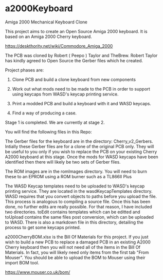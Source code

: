 # a2000Keyboard
Amiga 2000 Mechanical Keyboard Clone

This project aims to create an Open Source Amiga 2000 keyboard. It is based on an Amiga 2000 Cherry keyboard. 

https://deskthority.net/wiki/Commodore_Amiga_2000

The PCB was cloned by Robert ( Peepo ) Taylor and TheBrew. Robert Taylor has kindly agreed to Open Source the Gerber files which he created. 

Project phases are:

1) Clone PCB and build a clone keyboard from new components

2) Work out what mods need to be made to the PCB in order to support using keycaps from WASD's keycap printing service.

3) Print a modded PCB and build a keyboard with it and WASD keycaps. 

4) Find a way of producing a case. 

Stage 1 is completed. We are currently at stage 2. 



You will find the following files in this Repo:

The Gerber files for the keyboard are in the directory: Cherry_v2_Gerbers. Intially these Gerber files are for a clone of the original PCB only. They will be useful to you only if you wish to replace the PCB on your existing Cherry A2000 keyboard at this stage. Once the mods for WASD keycaps have been identified then there will likely be two sets of Gerber files. 

The ROM images are in the romImages directory. You will need to burn these to an EPROM using a ROM burner such as a TL866II Plus

The WASD Keycap templates need to be uploaded to WASD's keycap printing service. They are located in the wasdKeycapTemplates directory. WASD requires that you convert objects to paths before you upload the file. This process is analogous to compiling a source file. Once this has been done, no further edits are really possible. For that reason, I have included two directories. toEdit contains templates which can be editted and toUpload contains the same files post conversion, which can be uploaded to WASD. There is also a markdown file in this directory, detailing the process to get some keycaps printed. 

a2000CherryBOM.xlsx is the Bill Of Materials for this project. If you just wish to build a new PCB to replace a damaged PCB in an existing A2000 Cherry keyboard then you will not need all of the items in the Bill Of Materials. In fact, you will likely need only items from the first tab "From Mouser". You should be able to upload the BOM to Mouser using their import BOM tool. 

https://www.mouser.co.uk/bom/

